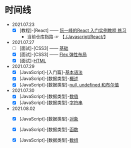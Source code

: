 # 时间线
  * 2021.07.23
    * [x] [教程]-[React] —— [阮一峰的React 入门实例教程 练习](https://github.com/tx321-4/react-demo02)
      * 当前仓库指路 ☞ 【[./Javascript/React/](./JavaScript/React/README.md)】

  * 2021.07.27
    * [ ] [面试]-[CSS3] —— [基础](./面试/CSS3/基础.md)
    * [x] [面试]-[CSS3] —— [Flex 弹性布局](./面试/CSS3/Flex.md)
    * [x] [面试]-[HTML](./面试/HTML/README.md)
  * 2021.07.29
    * [x] [JavaScript]-[入门篇]-[基本语法](./JavaScript/入门教程/入门篇/基本语法.md)
    * [x] [JavaScript]-[数据类型]-[概述](./JavaScript/入门教程/数据类型/概述.md)
    * [x] [JavaScript]-[数据类型]-[null, undefined 和布尔值](./JavaScript/入门教程/数据类型/布尔值-null-undefined.md)
  * 2021.07.30
    * [x] [JavaScript]-[数据类型]-[数值](./JavaScript/入门教程/数据类型/数值.md)
    * [x] [JavaScript]-[数据类型]-[字符串](./JavaScript/入门教程/数据类型/字符串.md)
  * 2021.08.02
    * [x] [JavaScript]-[数据类型]-[对象](./JavaScript/入门教程/数据类型/对象.md)
    * [x] [JavaScript]-[数据类型]-[函数](./JavaScript/入门教程/数据类型/函数.md)
    * [x] [JavaScript]-[数据类型]-[数组](./JavaScript/入门教程/数据类型/数组.md)

  
